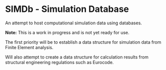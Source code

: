 # SIMDb - Simulation Database

An attempt to host computational simulation data using databases.

**Note:** This is a work in progress and is not yet ready for use.

The first priority will be to establish a data structure for 
simulation data from Finite Element analysis. 

Will also attempt to create a data structure for calculation results from 
structural engineering regulations such as Eurocode.
